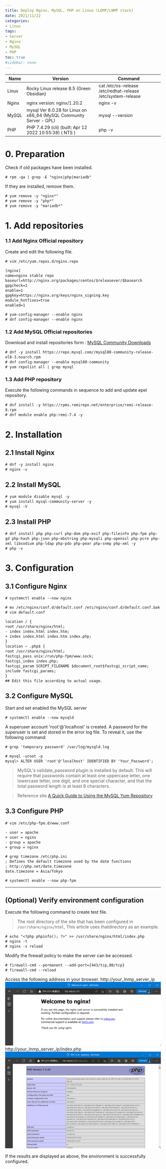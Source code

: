 ```yaml
---
title: Deploy Nginx, MySQL, PHP on Linux (LEMP/LNMP stack)
date: 2021/11/22
categories:
- Linux
tags:
- Server
- Nginx
- MySQL
- PHP
toc: true
#sidebar: none
---
```


| Name | Version | Command |
| -------- | ------- | ------- |
| Linux | Rocky Linux release 8.5 (Green Obsidian) | cat /etc/os-release /etc/redhat-release /etc/system-release |
| Nginx | nginx version: nginx/1.20.2 | nginx -v |
| MySQL | mysql Ver 8.0.28 for Linux on x86_64 (MySQL Community Server - GPL) | mysql --version |
| PHP | PHP 7.4.29 (cli) (built: Apr 12 2022 10:55:38) ( NTS ) | php -v |

# 0. Preparation
Check if old packages have been installed.
```
# rpm -qa | grep -E "nginx|php|mariadb"
```
If they are installed, remove them.
```
# yum remove -y "nginx*"
# yum remove -y "php*"
# yum remove -y "mariadb*"
```
# 1. Add repositories
### 1.1 Add Nginx Official repository
Create and edit the following file.
```
# vim /etc/yum.repos.d/nginx.repo
```

```
[nginx]
name=nginx stable repo
baseurl=http://nginx.org/packages/centos/$releasever/$basearch
gpgcheck=1
enable=1
gpgkey=https://nginx.org/keys/nginx_signing.key
module_hotfixes=true
enabled=1
```
```
# yum-config-manager --enable nginx
# dnf config-manager --enable nginx
```
### 1.2 Add MySQL Official repositories
Download and install repositories form : [MySQL Community Downloads](https://dev.mysql.com/downloads/repo/yum/)
```
# dnf -y install https://repo.mysql.com//mysql80-community-release-el8-3.noarch.rpm
# dnf config-manager --enable mysql80-community
# yum repolist all | grep mysql
```
### 1.3 Add PHP repository
Execute the following commands in sequence to add and update epel repository.
```
# dnf install -y https://rpms.remirepo.net/enterprise/remi-release-8.rpm
# dnf module enable php:remi-7.4 -y
```

# 2. Installation
## 2.1 Install Nginx
```
# dnf -y install nginx
# nginx -v
```
## 2.2 Install MySQL
```
# yum module disable mysql -y
# yum install mysql-community-server -y
# mysql -V
```

## 2.3 Install PHP
```
# dnf install php php-curl php-dom php-exif php-fileinfo php-fpm php-gd php-hash php-json php-mbstring php-mysqli php-openssl php-pcre php-xml libsodium php-ldap php-pdo php-pear php-snmp php-xml -y
# php -v
```

# 3. Configuration
## 3.1 Configure Nginx
```
# systemctl enable --now nginx
```

```
# mv /etc/nginx/conf.d/default.conf /etc/nginx/conf.d/default.conf.bak
# vim default.conf
```
```
location / {
root /usr/share/nginx/html;
- index index.html index.htm;
+ index index.html index.htm index.php;
}
location ~ .php$ {
root /usr/share/nginx/html;
fastcgi_pass unix:/run/php-fpm/www.sock;
fastcgi_index index.php;
fastcgi_param SCRIPT_FILENAME $document_root$fastcgi_script_name;
include fastcgi_params;
}
## Edit this file according to actual usage.
```
## 3.2 Configure MySQL
Start and set enabled the MySQL server
```
# systemctl enable --now mysqld
```
A superuser account 'root'@'localhost' is created. A password for the superuser is set and stored in the error log file. To reveal it, use the following command:
```
# grep 'temporary password' /var/log/mysqld.log
```

```
# mysql -uroot -p
mysql> ALTER USER 'root'@'localhost' IDENTIFIED BY 'Your_Password';
```
> MySQL's validate_password plugin is installed by default. This will require that passwords contain at least one uppercase letter, one lowercase letter, one digit, and one special character, and that the total password length is at least 8 characters.


> Reference site
> [A Quick Guide to Using the MySQL Yum Repository
](https://dev.mysql.com/doc/mysql-yum-repo-quick-guide/en/)
## 3.3 Configure PHP
```
# vim /etc/php-fpm.d/www.conf
```
```
- user = apache
+ user = nginx
- group = apache
+ group = nginx
```
```
# grep timezone /etc/php.ini
; Defines the default timezone used by the date functions
; http://php.net/date.timezone
date.timezone = Asia/Tokyo
```
```
# systemctl enable --now php-fpm
```

---
## (Optional) Verify environment configuration
Execute the following command to create test file.
> The root directory of the site that has been configured in `/usr/share/nginx/html`, This article uses thatdirectory as an example.
```
# echo "<?php phpinfo(); ?>" >> /usr/share/nginx/html/index.php
# nginx -t
# nginx -s reload
```
Modify the firewall policy to make the server can be accessed.
```
# firewall-cmd --permanent --add-port={443/tcp,80/tcp}
# firewall-cmd --reload
```


Access the following address in your browser.
http://your_lnmp_server_ip
![74cf5cec9ade58f2fb87e6003d42c459.png](/resources/a00140617cff48c9ab2405d7a47ee3fc.png)
http://your_lnmp_server_ip/index.php
![4a5b21722700b65b44b39fde5379768e.png](/resources/52ae4c9828d54beebfd2f823ba64d346.png)

If the results are displayed as above, the environment is successfully configured.
